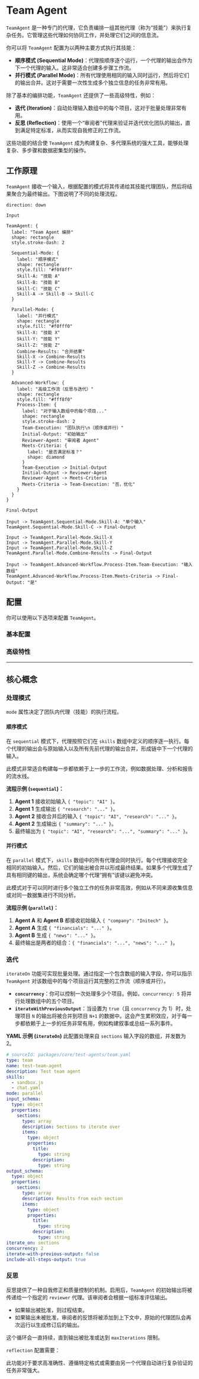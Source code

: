 # Team Agent

`TeamAgent` 是一种专门的代理，它负责编排一组其他代理（称为“技能”）来执行复杂任务。它管理这些代理如何协同工作，并处理它们之间的信息流。

你可以将 `TeamAgent` 配置为以两种主要方式执行其技能：
- **顺序模式 (Sequential Mode)**：代理按顺序逐个运行，一个代理的输出会作为下一个代理的输入。这非常适合创建多步骤工作流。
- **并行模式 (Parallel Mode)**：所有代理使用相同的输入同时运行，然后将它们的输出合并。这对于需要一次性生成多个独立信息的任务非常有用。

除了基本的编排功能，`TeamAgent` 还提供了一些高级特性，例如：
- **迭代 (Iteration)**：自动处理输入数组中的每个项目，这对于批量处理非常有用。
- **反思 (Reflection)**：使用一个“审阅者”代理来验证并迭代优化团队的输出，直到满足特定标准，从而实现自我修正的工作流。

这些功能的结合使 `TeamAgent` 成为构建复杂、多代理系统的强大工具，能够处理复杂、多步骤和数据密集型的操作。

## 工作原理

`TeamAgent` 接收一个输入，根据配置的模式将其传递给其技能代理团队，然后将结果聚合为最终输出。下图说明了不同的处理流程。

```d2
direction: down

Input

TeamAgent: {
  label: "Team Agent 编排"
  shape: rectangle
  style.stroke-dash: 2

  Sequential-Mode: {
    label: "顺序模式"
    shape: rectangle
    style.fill: "#f0f8ff"
    Skill-A: "技能 A"
    Skill-B: "技能 B"
    Skill-C: "技能 C"
    Skill-A -> Skill-B -> Skill-C
  }

  Parallel-Mode: {
    label: "并行模式"
    shape: rectangle
    style.fill: "#f0fff0"
    Skill-X: "技能 X"
    Skill-Y: "技能 Y"
    Skill-Z: "技能 Z"
    Combine-Results: "合并结果"
    Skill-X -> Combine-Results
    Skill-Y -> Combine-Results
    Skill-Z -> Combine-Results
  }

  Advanced-Workflow: {
    label: "高级工作流（反思与迭代）"
    shape: rectangle
    style.fill: "#fff8f0"
    Process-Item: {
      label: "对于输入数组中的每个项目..."
      shape: rectangle
      style.stroke-dash: 2
      Team-Execution: "团队执行\n（顺序或并行）"
      Initial-Output: "初始输出"
      Reviewer-Agent: "审阅者 Agent"
      Meets-Criteria: {
        label: "是否满足标准？"
        shape: diamond
      }
      Team-Execution -> Initial-Output
      Initial-Output -> Reviewer-Agent
      Reviewer-Agent -> Meets-Criteria
      Meets-Criteria -> Team-Execution: "否，优化"
    }
  }
}

Final-Output

Input -> TeamAgent.Sequential-Mode.Skill-A: "单个输入"
TeamAgent.Sequential-Mode.Skill-C -> Final-Output

Input -> TeamAgent.Parallel-Mode.Skill-X
Input -> TeamAgent.Parallel-Mode.Skill-Y
Input -> TeamAgent.Parallel-Mode.Skill-Z
TeamAgent.Parallel-Mode.Combine-Results -> Final-Output

Input -> TeamAgent.Advanced-Workflow.Process-Item.Team-Execution: "输入数组"
TeamAgent.Advanced-Workflow.Process-Item.Meets-Criteria -> Final-Output: "是"

```

## 配置

你可以使用以下选项来配置 `TeamAgent`。

### 基本配置

<x-field-group>
  <x-field data-name="name" data-type="string" data-required="true" data-desc="代理的唯一标识符。"></x-field>
  <x-field data-name="description" data-type="string" data-required="false" data-desc="对代理用途的简要描述。"></x-field>
  <x-field data-name="skills" data-type="Agent[]" data-required="true" data-desc="该团队将要编排的代理实例数组。"></x-field>
  <x-field data-name="mode" data-type="ProcessMode" data-default="sequential" data-desc="处理模式。可以是 `sequential`（逐步执行）或 `parallel`（同步执行）。"></x-field>
  <x-field data-name="input_schema" data-type="object" data-required="false" data-desc="定义预期输入格式的 JSON schema。"></x-field>
  <x-field data-name="output_schema" data-type="object" data-required="false" data-desc="定义预期输出格式的 JSON schema。"></x-field>
</x-field-group>

### 高级特性

<x-field-group>
    <x-field data-name="reflection" data-type="ReflectionMode" data-required="false" data-desc="启用迭代式的审阅-优化流程以提高输出质量。详见“反思”部分。"></x-field>
    <x-field data-name="iterateOn" data-type="string" data-required="false" data-desc="要迭代的输入字段名称（该字段必须是一个数组）。数组中的每个项目都将由团队单独处理。"></x-field>
    <x-field data-name="concurrency" data-type="number" data-default="1" data-desc="使用 `iterateOn` 时，此参数设置并行处理的最大项目数。"></x-field>
    <x-field data-name="iterateWithPreviousOutput" data-type="boolean" data-default="false" data-desc="如果为 `true`，处理 `iterateOn` 数组中一个项目的输出将被合并回来，并可用于下一个项目的处理。要求 `concurrency` 为 1。"></x-field>
    <x-field data-name="includeAllStepsOutput" data-type="boolean" data-default="false" data-desc="在 `sequential` 模式下，如果为 `true`，每个中间代理的输出都将包含在最终结果中，而不仅仅是最后一个。这对于调试很有用。"></x-field>
</x-field-group>

---

## 核心概念

### 处理模式

`mode` 属性决定了团队内代理（技能）的执行流程。

#### 顺序模式

在 `sequential` 模式下，代理按照它们在 `skills` 数组中定义的顺序逐一执行。每个代理的输出会与原始输入以及所有先前代理的输出合并，形成链中下一个代理的输入。

此模式非常适合构建每一步都依赖于上一步的工作流，例如数据处理、分析和报告的流水线。

**流程示例 (`sequential`)：**
1.  **Agent 1** 接收初始输入 `{ "topic": "AI" }`。
2.  **Agent 1** 生成输出 `{ "research": "..." }`。
3.  **Agent 2** 接收合并后的输入 `{ "topic": "AI", "research": "..." }`。
4.  **Agent 2** 生成输出 `{ "summary": "..." }`。
5.  最终输出为 `{ "topic": "AI", "research": "...", "summary": "..." }`。

#### 并行模式

在 `parallel` 模式下，`skills` 数组中的所有代理会同时执行。每个代理接收完全相同的初始输入。然后，它们的输出被合并以形成最终结果。如果多个代理生成了具有相同键的输出，系统会确定哪个代理“拥有”该键以避免冲突。

此模式对于可以同时进行多个独立工作的任务非常高效，例如从不同来源收集信息或对同一数据集进行不同分析。

**流程示例 (`parallel`)：**
1.  **Agent A** 和 **Agent B** 都接收初始输入 `{ "company": "Initech" }`。
2.  **Agent A** 生成 `{ "financials": "..." }`。
3.  **Agent B** 生成 `{ "news": "..." }`。
4.  最终输出是两者的结合：`{ "financials": "...", "news": "..." }`。

### 迭代

`iterateOn` 功能可实现批量处理。通过指定一个包含数组的输入字段，你可以指示 `TeamAgent` 对该数组中的每个项目运行其完整的工作流（顺序或并行）。

-   **`concurrency`**：你可以控制一次处理多少个项目。例如，`concurrency: 5` 将并行处理数组中的五个项目。
-   **`iterateWithPreviousOutput`**：当设置为 `true`（且 `concurrency` 为 1）时，处理项目 `N` 的输出将被合并到项目 `N+1` 的数据中。这会产生累积效应，对于每一步都依赖于上一步的任务非常有用，例如构建叙事或总结一系列事件。

**YAML 示例 (`iterateOn`)**
此配置处理来自 `sections` 输入字段的数组，并发数为 2。

```yaml
# sourceId: packages/core/test-agents/team.yaml
type: team
name: test-team-agent
description: Test team agent
skills:
  - sandbox.js
  - chat.yaml
mode: parallel
input_schema:
  type: object
  properties:
    sections:
      type: array
      description: Sections to iterate over
      items:
        type: object
        properties:
          title:
            type: string
          description:
            type: string
output_schema:
  type: object
  properties:
    sections:
      type: array
      description: Results from each section
      items:
        type: object
        properties:
          title:
            type: string
          description:
            type: string
iterate_on: sections
concurrency: 2
iterate-with-previous-output: false
include-all-steps-output: true
```

### 反思

反思提供了一种自我修正和质量控制的机制。启用后，`TeamAgent` 的初始输出将被传递给一个指定的 `reviewer` 代理。该审阅者会根据一组标准评估输出。

-   如果输出被批准，则过程结束。
-   如果输出未被批准，审阅者的反馈将被添加到上下文中，原始的代理团队会再次运行以生成修订后的输出。

这个循环会一直持续，直到输出被批准或达到 `maxIterations` 限制。

`reflection` 配置需要：
<x-field-group>
    <x-field data-name="reviewer" data-type="Agent" data-required="true" data-desc="负责评估团队输出的代理。"></x-field>
    <x-field data-name="isApproved" data-type="string | (output: Message) => boolean" data-required="true" data-desc="用于确定输出是否被批准的条件。它可以是审阅者输出中的一个字段名（例如 `is_complete`），也可以是一个返回 `true` 表示批准的函数。"></x-field>
    <x-field data-name="maxIterations" data-type="number" data-default="3" data-desc="在停止前允许的最大审阅-优化循环次数。"></x-field>
    <x-field data-name="returnLastOnMaxIterations" data-type="boolean" data-default="false" data-desc="如果为 `true`，在达到 `maxIterations` 后，即使输出未被批准，代理也将返回最后生成的输出。如果为 `false`，则会抛出错误。"></x-field>
</x-field-group>

此功能对于要求高准确性、遵循特定格式或需要由另一个代理自动进行复杂验证的任务非常强大。